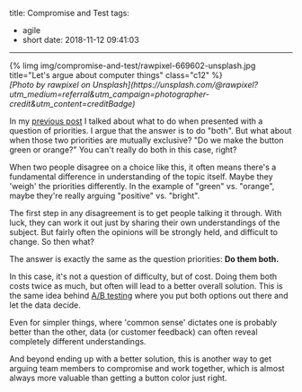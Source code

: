 title: Compromise and Test
tags:
  - agile
  - short
date: 2018-11-12 09:41:03
---


<div class="article-image">
  {% limg img/compromise-and-test/rawpixel-669602-unsplash.jpg title="Let's argue about computer things" class="c12" %}
  <div class="article-image-sub">
    <cite>
      [Photo by rawpixel on Unsplash](https://unsplash.com/@rawpixel?utm_medium=referral&utm_campaign=photographer-credit&utm_content=creditBadge)
    </cite>
  </div>
</div>

In my [previous post](2018-10-22-choice-of-priorities) I talked about what to do when presented with a question of priorities.  I argue that the answer is to do "both".  But what about when those two priorities are mutually exclusive?  "Do we make the button green or orange?"  You can't really do both in this case, right?

<!-- more -->  

When two people disagree on a choice like this, it often means there's a fundamental difference in understanding of the topic itself.  Maybe they 'weigh' the priorities differently.  In the example of "green" vs. "orange", maybe they're really arguing "positive" vs. "bright".

The first step in any disagreement is to get people talking it through.  With luck, they can work it out just by sharing their own understandings of the subject.  But fairly often the opinions will be strongly held, and difficult to change. So then what?

The answer is exactly the same as the question priorities:  **Do them both.**

In this case, it's not a question of difficulty, but of cost.  Doing them both costs twice as much, but often will lead to a better overall solution.  This is the same idea behind [A/B testing](https://en.wikipedia.org/wiki/A/B_testing) where you put both options out there and let the data decide.

Even for simpler things, where 'common sense' dictates one is probably better than the other, data (or customer feedback) can often reveal completely different understandings.

And beyond ending up with a better solution, this is another way to get arguing team members to compromise and work together, which is almost always more valuable than getting a button color just right.
